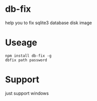 # db-fix
help you to fix sqlite3 database disk image

# Useage
    npm install db-fix -g
    dbfix path password
# Support
just support windows